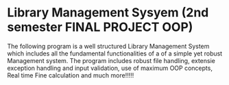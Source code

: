 # Library Management Sysyem (2nd semester FINAL PROJECT OOP)
The following program is a well structured Library Management System which includes all the fundamental functionalities of a     of a simple yet robust Management system. The program includes robust file handling, extensie exception handling and input validation, use of maximum OOP concepts, Real time Fine calculation and much more!!!!!
